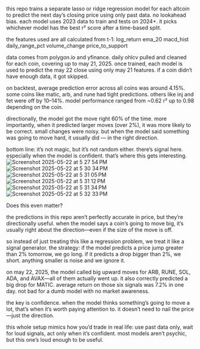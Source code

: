 this repo trains a separate lasso or ridge regression model for each altcoin to predict the next day’s closing price using only past data. no lookahead bias. each model uses 2023 data to train and tests on 2024+. it picks whichever model has the best r² score after a time-based split.

the features used are all calculated from t-1:
log_return
ema_20
macd_hist
daily_range_pct
volume_change
price_to_support

data comes from polygon.io and yfinance. daily ohlcv pulled and cleaned for each coin, covering up to may 21, 2025. once trained, each model is used to predict the may 22 close using only may 21 features. if a coin didn’t have enough data, it got skipped.

on backtest, average prediction error across all coins was around 4.15%. some coins like matic, arb, and rune had tight predictions. others like inj and fet were off by 10–14%. model performance ranged from ~0.62 r² up to 0.98 depending on the coin.

directionally, the model got the move right 60% of the time. more importantly, when it predicted larger moves (over 2%), it was more likely to be correct. small changes were noisy. but when the model said something was going to move hard, it usually did — in the right direction.

bottom line: it’s not magic, but it’s not random either. there’s signal here. especially when the model is confident. that’s where this gets interesting.
![Screenshot 2025-05-22 at 5 27 54 PM](https://github.com/user-attachments/assets/287df09a-eb74-4e9e-8b3b-e1e39dc655c0)
![Screenshot 2025-05-22 at 5 30 34 PM](https://github.com/user-attachments/assets/1fbc8c92-1c50-4821-8073-5f810105b0ee)
![Screenshot 2025-05-22 at 5 31 05 PM](https://github.com/user-attachments/assets/e9fcca00-f2c1-476f-94e4-685e2be63891)
![Screenshot 2025-05-22 at 5 31 12 PM](https://github.com/user-attachments/assets/4bd65ddc-305c-4db3-9d91-ed885cf8374f)
![Screenshot 2025-05-22 at 5 31 34 PM](https://github.com/user-attachments/assets/065a530d-469f-4d75-90fc-101e5073746a)
![Screenshot 2025-05-22 at 5 32 33 PM](https://github.com/user-attachments/assets/32d9787c-b68b-4126-ac41-c3b558c981e2)

Does this even matter?

the predictions in this repo aren’t perfectly accurate in price, but they’re directionally useful. when the model says a coin’s going to move big, it’s usually right about the direction—even if the size of the move is off.

so instead of just treating this like a regression problem, we treat it like a signal generator. the strategy: if the model predicts a price jump greater than 2% tomorrow, we go long. if it predicts a drop bigger than 2%, we short. anything smaller is noise and we ignore it.

on may 22, 2025, the model called big upward moves for ARB, RUNE, SOL, ADA, and AVAX—all of them actually went up. it also correctly predicted a big drop for MATIC. average return on those six signals was 7.2% in one day. not bad for a dumb model with no market awareness.

the key is confidence. when the model thinks something’s going to move a lot, that’s when it’s worth paying attention to. it doesn’t need to nail the price—just the direction.

this whole setup mimics how you’d trade in real life: use past data only, wait for loud signals, act only when it’s confident. most models aren’t psychic, but this one’s loud enough to be useful.
